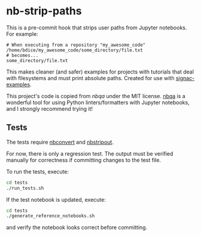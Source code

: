 # nb-strip-paths

This is a pre-commit hook that strips user paths from Jupyter notebooks. For example:

```
# When executing from a repository "my_awesome_code"
/home/bdice/my_awesome_code/some_directory/file.txt
# becomes...
some_directory/file.txt
```

This makes cleaner (and safer) examples for projects with tutorials that deal with filesystems and must print absolute paths.
Created for use with [signac-examples](https://github.com/glotzerlab/signac-examples).

This project's code is copied from *nbqa* under the MIT license. [nbqa](https://github.com/nbQA-dev/nbQA/tree/master/nbqa) is a wonderful tool for using Python linters/formatters with Jupyter notebooks, and I strongly recommend trying it!

## Tests

The tests require [nbconvert](https://github.com/jupyter/nbconvert) and [nbstripout](https://github.com/kynan/nbstripout).

For now, there is only a regression test. The output must be verified manually for correctness if committing changes to the test file.

To run the tests, execute:

```bash
cd tests
./run_tests.sh
```

If the test notebook is updated, execute:

```bash
cd tests
./generate_reference_notebooks.sh
```

and verify the notebook looks correct before committing.
